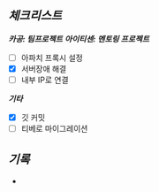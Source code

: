 ## *체크**리스트***
***카공: 팀프로젝트***
***아이티센: 멘토링 프로젝트***

- [ ]  아파치 프록시 설정
- [x]  서버장애 해결
- [ ]  내부 IP로 연결

***기타***

- [x]  깃 커밋
- [ ]  티베로 마이그레이션

## ***기록***
- 